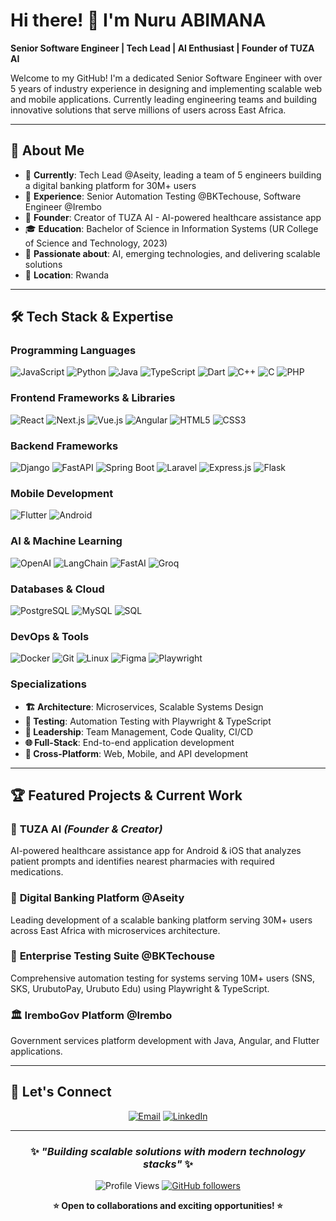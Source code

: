 # Hi there! 👋 I'm Nuru ABIMANA

**Senior Software Engineer | Tech Lead | AI Enthusiast | Founder of TUZA AI**

Welcome to my GitHub! I'm a dedicated Senior Software Engineer with over 5 years of industry experience in designing and implementing scalable web and mobile applications. Currently leading engineering teams and building innovative solutions that serve millions of users across East Africa.

---

## 🚀 About Me

- 🔭 **Currently**: Tech Lead @Aseity, leading a team of 5 engineers building a digital banking platform for 30M+ users
- 🏢 **Experience**: Senior Automation Testing @BKTechouse, Software Engineer @Irembo
- 🤖 **Founder**: Creator of TUZA AI - AI-powered healthcare assistance app
- 🎓 **Education**: Bachelor of Science in Information Systems (UR College of Science and Technology, 2023)
- 🌱 **Passionate about**: AI, emerging technologies, and delivering scalable solutions
- 📍 **Location**: Rwanda

---

## 🛠️ Tech Stack & Expertise

### **Programming Languages**
<div align="left">

![JavaScript](https://img.shields.io/badge/JavaScript-F7DF1E?style=for-the-badge&logo=javascript&logoColor=black)
![Python](https://img.shields.io/badge/Python-3776AB?style=for-the-badge&logo=python&logoColor=white)
![Java](https://img.shields.io/badge/Java-ED8B00?style=for-the-badge&logo=openjdk&logoColor=white)
![TypeScript](https://img.shields.io/badge/TypeScript-007ACC?style=for-the-badge&logo=typescript&logoColor=white)
![Dart](https://img.shields.io/badge/Dart-0175C2?style=for-the-badge&logo=dart&logoColor=white)
![C++](https://img.shields.io/badge/C++-00599C?style=for-the-badge&logo=c%2B%2B&logoColor=white)
![C](https://img.shields.io/badge/C-00599C?style=for-the-badge&logo=c&logoColor=white)
![PHP](https://img.shields.io/badge/PHP-777BB4?style=for-the-badge&logo=php&logoColor=white)

</div>

### **Frontend Frameworks & Libraries**
<div align="left">

![React](https://img.shields.io/badge/React-20232A?style=for-the-badge&logo=react&logoColor=61DAFB)
![Next.js](https://img.shields.io/badge/Next.js-000000?style=for-the-badge&logo=nextdotjs&logoColor=white)
![Vue.js](https://img.shields.io/badge/Vue.js-35495E?style=for-the-badge&logo=vuedotjs&logoColor=4FC08D)
![Angular](https://img.shields.io/badge/Angular-DD0031?style=for-the-badge&logo=angular&logoColor=white)
![HTML5](https://img.shields.io/badge/HTML5-E34F26?style=for-the-badge&logo=html5&logoColor=white)
![CSS3](https://img.shields.io/badge/CSS3-1572B6?style=for-the-badge&logo=css3&logoColor=white)

</div>

### **Backend Frameworks**
<div align="left">

![Django](https://img.shields.io/badge/Django-092E20?style=for-the-badge&logo=django&logoColor=white)
![FastAPI](https://img.shields.io/badge/FastAPI-005571?style=for-the-badge&logo=fastapi)
![Spring Boot](https://img.shields.io/badge/Spring_Boot-F2F4F9?style=for-the-badge&logo=spring-boot)
![Laravel](https://img.shields.io/badge/Laravel-FF2D20?style=for-the-badge&logo=laravel&logoColor=white)
![Express.js](https://img.shields.io/badge/Express.js-404D59?style=for-the-badge)
![Flask](https://img.shields.io/badge/Flask-000000?style=for-the-badge&logo=flask&logoColor=white)

</div>

### **Mobile Development**
<div align="left">

![Flutter](https://img.shields.io/badge/Flutter-02569B?style=for-the-badge&logo=flutter&logoColor=white)
![Android](https://img.shields.io/badge/Android-3DDC84?style=for-the-badge&logo=android&logoColor=white)

</div>

### **AI & Machine Learning**
<div align="left">

![OpenAI](https://img.shields.io/badge/OpenAI-412991?style=for-the-badge&logo=openai&logoColor=white)
![LangChain](https://img.shields.io/badge/LangChain-121212?style=for-the-badge&logo=langchain&logoColor=white)
![FastAI](https://img.shields.io/badge/FastAI-00A98F?style=for-the-badge&logo=fastai&logoColor=white)
![Groq](https://img.shields.io/badge/Groq-FF6B35?style=for-the-badge&logo=groq&logoColor=white)

</div>

### **Databases & Cloud**
<div align="left">

![PostgreSQL](https://img.shields.io/badge/PostgreSQL-316192?style=for-the-badge&logo=postgresql&logoColor=white)
![MySQL](https://img.shields.io/badge/MySQL-005C84?style=for-the-badge&logo=mysql&logoColor=white)
![SQL](https://img.shields.io/badge/SQL-4479A1?style=for-the-badge&logo=sql&logoColor=white)

</div>

### **DevOps & Tools**
<div align="left">

![Docker](https://img.shields.io/badge/Docker-2496ED?style=for-the-badge&logo=docker&logoColor=white)
![Git](https://img.shields.io/badge/Git-F05032?style=for-the-badge&logo=git&logoColor=white)
![Linux](https://img.shields.io/badge/Linux-FCC624?style=for-the-badge&logo=linux&logoColor=black)
![Figma](https://img.shields.io/badge/Figma-F24E1E?style=for-the-badge&logo=figma&logoColor=white)
![Playwright](https://img.shields.io/badge/Playwright-45ba4b?style=for-the-badge&logo=Playwright&logoColor=white)

</div>

### **Specializations**
- **🏗️ Architecture**: Microservices, Scalable Systems Design
- **🔧 Testing**: Automation Testing with Playwright & TypeScript
- **👥 Leadership**: Team Management, Code Quality, CI/CD
- **🌐 Full-Stack**: End-to-end application development
- **📱 Cross-Platform**: Web, Mobile, and API development

---

## 🏆 Featured Projects & Current Work

### 🤖 **TUZA AI** *(Founder & Creator)*
AI-powered healthcare assistance app for Android & iOS that analyzes patient prompts and identifies nearest pharmacies with required medications.

### 🏦 **Digital Banking Platform @Aseity**
Leading development of a scalable banking platform serving 30M+ users across East Africa with microservices architecture.

### 🧪 **Enterprise Testing Suite @BKTechouse**
Comprehensive automation testing for systems serving 10M+ users (SNS, SKS, UrubutoPay, Urubuto Edu) using Playwright & TypeScript.

### 🏛️ **IremboGov Platform @Irembo**
Government services platform development with Java, Angular, and Flutter applications.

---

## 🤝 Let's Connect

<div align="center">

[![Email](https://img.shields.io/badge/Email-nuruabimana@gmail.com-D14836?style=for-the-badge&logo=gmail&logoColor=white)](mailto:nuruabimana@gmail.com)
[![LinkedIn](https://img.shields.io/badge/LinkedIn-Connect-0077B5?style=for-the-badge&logo=linkedin&logoColor=white)](https://linkedin.com/in/nuru-abimana)

</div>

---

<div align="center">

### ✨ *"Building scalable solutions with modern technology stacks"* ✨

![Profile Views](https://komarev.com/ghpvc/?username=AbimanaNuru&color=brightgreen&style=flat-square&label=Profile+Views)
[![GitHub followers](https://img.shields.io/github/followers/AbimanaNuru?style=social)](https://github.com/AbimanaNuru?tab=followers)

**⭐ Open to collaborations and exciting opportunities! ⭐**

</div>
